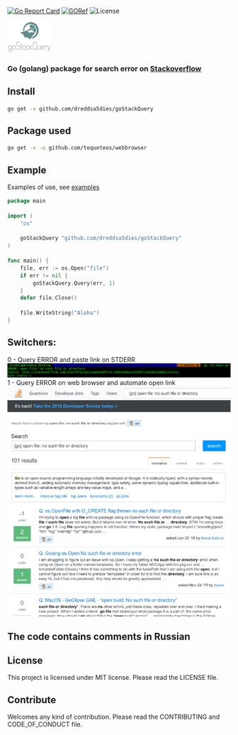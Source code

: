 [![Go Report Card](https://goreportcard.com/badge/github.com/dreddsa5dies/goStackQuery)](https://goreportcard.com/report/github.com/dreddsa5dies/goStackQuery) [![GORef](https://godoc.org/github.com/dreddsa5dies/goStackQuery?status.svg)](https://godoc.org/github.com/dreddsa5dies/goStackQuery) ![License](https://img.shields.io/badge/License-MIT-blue.svg)

![IMAGE](img/logo.png)  

### Go (golang) package for search error on [Stackoverflow](https://stackoverflow.com)

## Install
```bash
go get -v github.com/dreddsa5dies/goStackQuery
```

## Package used
```bash
go get -v -u github.com/toqueteos/webbrowser
```

## Example
Examples of use, see [examples](https://github.com/dreddsa5dies/goStackQuery/tree/master/_examples)
```Go
package main

import (
	"os"

	goStackQuery "github.com/dreddsa5dies/goStackQuery"
)

func main() {
	file, err := os.Open("file")
	if err != nil {
		goStackQuery.Query(err, 1)
	}
	defer file.Close()

	file.WriteString("Aloha")
}
```

## Switchers:
0 - Query ERROR and paste link on STDERR  
![IMAGE](img/switcher_0.png)  
1 - Query ERROR on web browser and automate open link  
![IMAGE](img/switcher_1.png)

## The code contains comments in Russian

## License
This project is licensed under MIT license. Please read the LICENSE file.

## Contribute
Welcomes any kind of contribution. Please read the CONTRIBUTING and CODE_OF_CONDUCT file.
